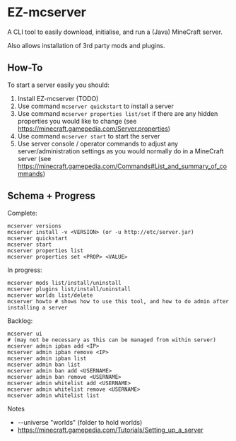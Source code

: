 # EZ-mcserver

A CLI tool to easily download, initialise, and run a (Java) MineCraft server.

Also allows installation of 3rd party mods and plugins.

## How-To

To start a server easily you should:

1. Install EZ-mcserver (TODO)
2. Use command `mcserver quickstart` to install a server
3. Use command `mcserver properties list/set` if there are any hidden properties you would like to change (see https://minecraft.gamepedia.com/Server.properties)
3. Use command `mcserver start` to start the server
4. Use server console / operator commands to adjust any server/administration settings as you would normally do in a MineCraft server (see https://minecraft.gamepedia.com/Commands#List_and_summary_of_commands)

## Schema + Progress

Complete:
```
mcserver versions
mcserver install -v <VERSION> (or -u http://etc/server.jar)
mcserver quickstart
mcserver start
mcserver properties list
mcserver properties set <PROP> <VALUE>
```

In progress:
```
mcserver mods list/install/uninstall
mcserver plugins list/install/uninstall
mcserver worlds list/delete
mcserver howto # shows how to use this tool, and how to do admin after installing a server
```

Backlog:
```
mcserver ui
# (may not be necessary as this can be managed from within server)
mcserver admin ipban add <IP>
mcserver admin ipban remove <IP>
mcserver admin ipban list
mcserver admin ban list
mcserver admin ban add <USERNAME>
mcserver admin ban remove <USERNAME>
mcserver admin whitelist add <USERNAME>
mcserver admin whitelist remove <USERNAME>
mcserver admin whitelist list

```

Notes
* --universe "worlds" (folder to hold worlds)
* https://minecraft.gamepedia.com/Tutorials/Setting_up_a_server
